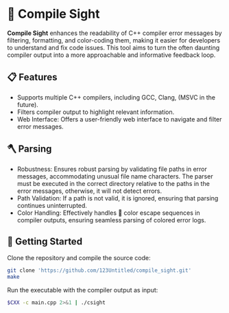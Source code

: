 # 🔭 Compile Sight

**Compile Sight** enhances the readability of C++ compiler error messages by filtering, formatting, and color-coding them, making it easier for developers to understand and fix code issues. This tool aims to turn the often daunting compiler output into a more approachable and informative feedback loop.

## 📋 Features

- Supports multiple C++ compilers, including GCC, Clang, (MSVC in the future).
- Filters compiler output to highlight relevant information.
- Web Interface: Offers a user-friendly web interface to navigate and filter error messages.


## 🪓 Parsing

- Robustness: Ensures robust parsing by validating file paths in error messages, accommodating unusual file name characters. The parser must be executed in the correct directory relative to the paths in the error messages, otherwise, it will not detect errors.
- Path Validation: If a path is not valid, it is ignored, ensuring that parsing continues uninterrupted.
- Color Handling: Effectively handles 🎨 color escape sequences in compiler outputs, ensuring seamless parsing of colored error logs.


## 🚀 Getting Started

Clone the repository and compile the source code:

```zsh
git clone 'https://github.com/123Untitled/compile_sight.git'
make
```

Run the executable with the compiler output as input:

```zsh
$CXX -c main.cpp 2>&1 | ./csight
```


